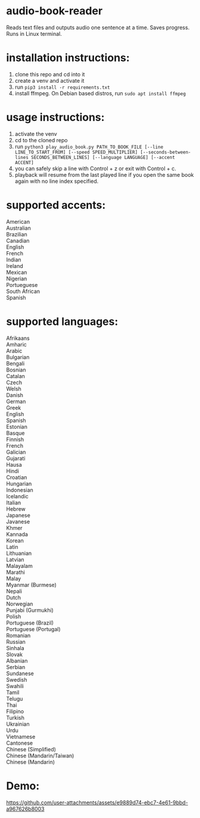 # audio-book-reader
Reads text files and outputs audio one sentence at a time. Saves progress. Runs in Linux terminal.
# installation instructions:
1. clone this repo and cd into it
2. create a venv and activate it
3. run `pip3 install -r requirements.txt`
4. install ffmpeg. On Debian based distros, run `sudo apt install ffmpeg`
# usage instructions:
1. activate the venv
2. cd to the cloned repo
3. run `python3 play_audio_book.py PATH_TO_BOOK_FILE [--line LINE_TO_START_FROM] [--speed SPEED_MULTIPLIER] [--seconds-between-lines SECONDS_BETWEEN_LINES] [--language LANGUAGE] [--accent ACCENT]`
4. you can safely skip a line with Control + z or exit with Control + c.
5. playback will resume from the last played line if you open the same book again with no line index specified.
# supported accents:
American\
Australian\
Brazilian\
Canadian\
English\
French\
Indian\
Ireland\
Mexican\
Nigerian\
Portueguese\
South African\
Spanish
# supported languages:
Afrikaans\
Amharic\
Arabic\
Bulgarian\
Bengali\
Bosnian\
Catalan\
Czech\
Welsh\
Danish\
German\
Greek\
English\
Spanish\
Estonian\
Basque\
Finnish\
French\
Galician\
Gujarati\
Hausa\
Hindi\
Croatian\
Hungarian\
Indonesian\
Icelandic\
Italian\
Hebrew\
Japanese\
Javanese\
Khmer\
Kannada\
Korean\
Latin\
Lithuanian\
Latvian\
Malayalam\
Marathi\
Malay\
Myanmar (Burmese)\
Nepali\
Dutch\
Norwegian\
Punjabi (Gurmukhi)\
Polish\
Portuguese (Brazil)\
Portuguese (Portugal)\
Romanian\
Russian\
Sinhala\
Slovak\
Albanian\
Serbian\
Sundanese\
Swedish\
Swahili\
Tamil\
Telugu\
Thai\
Filipino\
Turkish\
Ukrainian\
Urdu\
Vietnamese\
Cantonese\
Chinese (Simplified)\
Chinese (Mandarin/Taiwan)\
Chinese (Mandarin)
# Demo:
https://github.com/user-attachments/assets/e9889d74-ebc7-4e61-9bbd-a967626b8003


